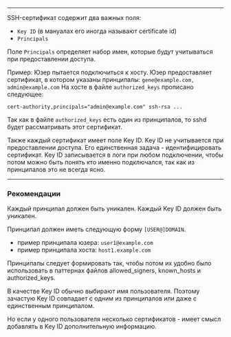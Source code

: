 ___
SSH-сертификат содержит два важных поля:
- `Key ID` (в мануалах его иногда называют certificate id)
- `Principals`

Поле `Principals` определяет набор имен, которые будут учитываться при предоставлении доступа.

Пример:
Юзер пытается подключиться к хосту. Юзер предоставляет сертификат, в котором указаны принципалы: `gene@example.com, admin@example.com`
На хосте в файле `authorized_keys` прописано следующee:
```
cert-authority,principals="admin@example.com" ssh-rsa ...
```
Так как в файле `authorized_keys` есть один из принципалов, то sshd будет рассматривать этот сертификат.

Также каждый сертификат имеет поле  Key ID.
Key ID не учитывается при предоставлении доступа. Его единственная задача - идентифицировать сертификат. Key ID записывается в логи при любом подключении, чтобы потом можно быть понять кто именно подключался, так как из принципалов это не всегда ясно.

___
### Рекомендации

Каждый принципал должен быть уникален.
Каждый Key ID должен быть уникален.

Принципал должен иметь следующую форму `[USER@]DOMAIN`.
- пример принципала юзера: `user1@example.com`
- пример принципала хоста: `host1.example.com`

Принципалы следует формировать так, чтобы потом их удобно было использовать в паттернах файлов allowed_signers, known_hosts и authorized_keys.

В качестве Key ID обычно выбирают имя пользователя.
Поэтому зачастую Key ID совпадает с одним из принципалов или даже с единственным принципалом.

Но если у одного пользователя несколько сертификатов - имеет смысл добавлять в Key ID дополнительную информацию.

